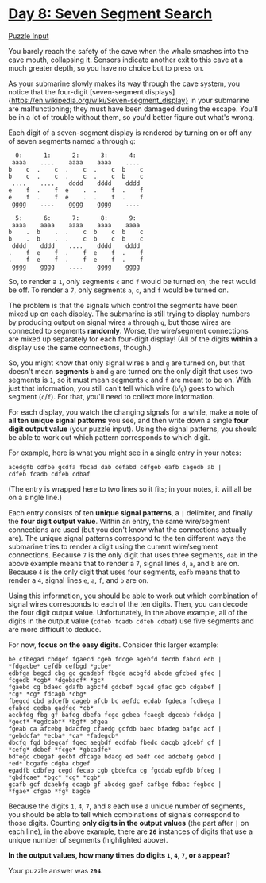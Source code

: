# [Day 8: Seven Segment Search](https://adventofcode.com/2021/day/8)

[Puzzle Input](https://adventofcode.com/2021/day/8/input)

You barely reach the safety of the cave when the whale smashes into the cave mouth, collapsing it. Sensors indicate another exit to this cave at a much greater depth, so you have no choice but to press on.

As your submarine slowly makes its way through the cave system, you notice that the four-digit [seven-segment displays]{https://en.wikipedia.org/wiki/Seven-segment_display} in your submarine are malfunctioning; they must have been damaged during the escape. You'll be in a lot of trouble without them, so you'd better figure out what's wrong.

Each digit of a seven-segment display is rendered by turning on or off any of seven segments named `a` through `g`:

      0:      1:      2:      3:      4:
     aaaa    ....    aaaa    aaaa    ....
    b    c  .    c  .    c  .    c  b    c
    b    c  .    c  .    c  .    c  b    c
     ....    ....    dddd    dddd    dddd
    e    f  .    f  e    .  .    f  .    f
    e    f  .    f  e    .  .    f  .    f
     gggg    ....    gggg    gggg    ....
    
      5:      6:      7:      8:      9:
     aaaa    aaaa    aaaa    aaaa    aaaa
    b    .  b    .  .    c  b    c  b    c
    b    .  b    .  .    c  b    c  b    c
     dddd    dddd    ....    dddd    dddd
    .    f  e    f  .    f  e    f  .    f
    .    f  e    f  .    f  e    f  .    f
     gggg    gggg    ....    gggg    gggg
 
So, to render a `1`, only segments `c` and `f` would be turned on; the rest would be off. To render a `7`, only segments `a`, `c`, and `f` would be turned on.

The problem is that the signals which control the segments have been mixed up on each display. The submarine is still trying to display numbers by producing output on signal wires `a` through `g`, but those wires are connected to segments **randomly**. Worse, the wire/segment connections are mixed up separately for each four-digit display! (All of the digits **within** a display use the same connections, though.)

So, you might know that only signal wires `b` and `g` are turned on, but that doesn't mean **segments** `b` and `g` are turned on: the only digit that uses two segments is `1`, so it must mean segments `c` and `f` are meant to be on. With just that information, you still can't tell which wire (`b`/`g`) goes to which segment (`c`/`f`). For that, you'll need to collect more information.

For each display, you watch the changing signals for a while, make a note of **all ten unique signal patterns** you see, and then write down a single **four digit output value** (your puzzle input). Using the signal patterns, you should be able to work out which pattern corresponds to which digit.

For example, here is what you might see in a single entry in your notes:

    acedgfb cdfbe gcdfa fbcad dab cefabd cdfgeb eafb cagedb ab |
    cdfeb fcadb cdfeb cdbaf

(The entry is wrapped here to two lines so it fits; in your notes, it will all be on a single line.)

Each entry consists of ten **unique signal patterns**, a `|` delimiter, and finally the **four digit output value**. Within an entry, the same wire/segment connections are used (but you don't know what the connections actually are). The unique signal patterns correspond to the ten different ways the submarine tries to render a digit using the current wire/segment connections. Because `7` is the only digit that uses three segments, `dab` in the above example means that to render a `7`, signal lines `d`, `a`, and `b` are on. Because `4` is the only digit that uses four segments, `eafb` means that to render a `4`, signal lines `e`, `a`, `f`, and `b` are on.

Using this information, you should be able to work out which combination of signal wires corresponds to each of the ten digits. Then, you can decode the four digit output value. Unfortunately, in the above example, all of the digits in the output value (`cdfeb fcadb cdfeb cdbaf`) use five segments and are more difficult to deduce.

For now, **focus on the easy digits**. Consider this larger example:

    be cfbegad cbdgef fgaecd cgeb fdcge agebfd fecdb fabcd edb |
    *fdgacbe* cefdb cefbgd *gcbe*
    edbfga begcd cbg gc gcadebf fbgde acbgfd abcde gfcbed gfec |
    fcgedb *cgb* *dgebacf* *gc*
    fgaebd cg bdaec gdafb agbcfd gdcbef bgcad gfac gcb cdgabef |
    *cg* *cg* fdcagb *cbg*
    fbegcd cbd adcefb dageb afcb bc aefdc ecdab fgdeca fcdbega |
    efabcd cedba gadfec *cb*
    aecbfdg fbg gf bafeg dbefa fcge gcbea fcaegb dgceab fcbdga |
    *gecf* *egdcabf* *bgf* bfgea
    fgeab ca afcebg bdacfeg cfaedg gcfdb baec bfadeg bafgc acf |
    *gebdcfa* *ecba* *ca* *fadegcb*
    dbcfg fgd bdegcaf fgec aegbdf ecdfab fbedc dacgb gdcebf gf |
    *cefg* dcbef *fcge* *gbcadfe*
    bdfegc cbegaf gecbf dfcage bdacg ed bedf ced adcbefg gebcd |
    *ed* bcgafe cdgba cbgef
    egadfb cdbfeg cegd fecab cgb gbdefca cg fgcdab egfdb bfceg |
    *gbdfcae* *bgc* *cg* *cgb*
    gcafb gcf dcaebfg ecagb gf abcdeg gaef cafbge fdbac fegbdc |
    *fgae* cfgab *fg* bagce

Because the digits `1`, `4`, `7`, and `8` each use a unique number of segments, you should be able to tell which combinations of signals correspond to those digits. Counting **only digits in the output values** (the part after `|` on each line), in the above example, there are **`26`** instances of digits that use a unique number of segments (highlighted above).

**In the output values, how many times do digits `1`, `4`, `7`, or `8` appear?**

Your puzzle answer was **`294`**.

